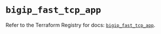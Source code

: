 # `bigip_fast_tcp_app`

Refer to the Terraform Registry for docs: [`bigip_fast_tcp_app`](https://registry.terraform.io/providers/f5networks/bigip/1.24.1/docs/resources/fast_tcp_app).
